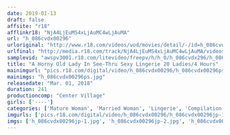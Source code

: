 ```yaml
---
date: 2019-01-13
draft: false
affsite: "r18"
afflinkr18: "NjA4LjEuMS4xLjAuMC4wLjAuMA"
url: "h_086cvdx00296"
urloriginal: "http://www.r18.com/videos/vod/movies/detail/-/id=h_086cvdx00296"
urlfinal: "http://media.r18.com/track/NjA4LjEuMS4xLjAuMC4wLjAuMA/videos/vod/movies/detail/-/id=h_086cvdx00296"
samplevid: "awspv3001.r18.com/litevideo/freepv/h/h_0/h_086cvdx296/h_086cvdx296_dmb_w.mp4"
title: "A Horny Old Lady In See-Thru Sexy Lingerie 20 Ladies/4 Hours"
mainimgurl: "pics.r18.com/digital/video/h_086cvdx00296/h_086cvdx00296ps.jpg"
mainimgs: "h_086cvdx00296ps.jpg"
releasedate: "Mar. 01, 2018"
duration: 241
productioncomp: "Center Village"
girls: ['----']
categories: ['Mature Woman', 'Married Woman', 'Lingerie', 'Compilation', 'Over 4 Hours', 'Hi-Def']
imgurls: ['pics.r18.com/digital/video/h_086cvdx00296/h_086cvdx00296jp-1.jpg', 'pics.r18.com/digital/video/h_086cvdx00296/h_086cvdx00296jp-2.jpg', 'pics.r18.com/digital/video/h_086cvdx00296/h_086cvdx00296jp-3.jpg', 'pics.r18.com/digital/video/h_086cvdx00296/h_086cvdx00296jp-4.jpg', 'pics.r18.com/digital/video/h_086cvdx00296/h_086cvdx00296jp-5.jpg', 'pics.r18.com/digital/video/h_086cvdx00296/h_086cvdx00296jp-6.jpg', 'pics.r18.com/digital/video/h_086cvdx00296/h_086cvdx00296jp-7.jpg', 'pics.r18.com/digital/video/h_086cvdx00296/h_086cvdx00296jp-8.jpg', 'pics.r18.com/digital/video/h_086cvdx00296/h_086cvdx00296jp-9.jpg', 'pics.r18.com/digital/video/h_086cvdx00296/h_086cvdx00296jp-10.jpg', 'pics.r18.com/digital/video/h_086cvdx00296/h_086cvdx00296jp-11.jpg', 'pics.r18.com/digital/video/h_086cvdx00296/h_086cvdx00296jp-12.jpg', 'pics.r18.com/digital/video/h_086cvdx00296/h_086cvdx00296jp-13.jpg', 'pics.r18.com/digital/video/h_086cvdx00296/h_086cvdx00296jp-14.jpg', 'pics.r18.com/digital/video/h_086cvdx00296/h_086cvdx00296jp-15.jpg', 'pics.r18.com/digital/video/h_086cvdx00296/h_086cvdx00296jp-16.jpg', 'pics.r18.com/digital/video/h_086cvdx00296/h_086cvdx00296jp-17.jpg', 'pics.r18.com/digital/video/h_086cvdx00296/h_086cvdx00296jp-18.jpg', 'pics.r18.com/digital/video/h_086cvdx00296/h_086cvdx00296jp-19.jpg', 'pics.r18.com/digital/video/h_086cvdx00296/h_086cvdx00296jp-20.jpg']
imgs: ['h_086cvdx00296jp-1.jpg', 'h_086cvdx00296jp-2.jpg', 'h_086cvdx00296jp-3.jpg', 'h_086cvdx00296jp-4.jpg', 'h_086cvdx00296jp-5.jpg', 'h_086cvdx00296jp-6.jpg', 'h_086cvdx00296jp-7.jpg', 'h_086cvdx00296jp-8.jpg', 'h_086cvdx00296jp-9.jpg', 'h_086cvdx00296jp-10.jpg', 'h_086cvdx00296jp-11.jpg', 'h_086cvdx00296jp-12.jpg', 'h_086cvdx00296jp-13.jpg', 'h_086cvdx00296jp-14.jpg', 'h_086cvdx00296jp-15.jpg', 'h_086cvdx00296jp-16.jpg', 'h_086cvdx00296jp-17.jpg', 'h_086cvdx00296jp-18.jpg', 'h_086cvdx00296jp-19.jpg', 'h_086cvdx00296jp-20.jpg']
---
```

